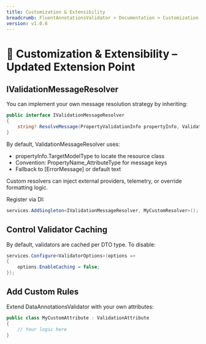 ```yaml
---
title: Customization & Extensibility
breadcrumb: FluentAnnotationsValidator > Documentation > Customization & Extensibility
version: v1.0.6
---
```


# 🧩 Customization & Extensibility – Updated Extension Point

## IValidationMessageResolver

You can implement your own message resolution strategy by inheriting:

```csharp
public interface IValidationMessageResolver
{
    string? ResolveMessage(PropertyValidationInfo propertyInfo, ValidationAttribute attr);
}
```

By default, ValidationMessageResolver uses:

- propertyInfo.TargetModelType to locate the resource class
- Convention: PropertyName_AttributeType for message keys
- Fallback to [ErrorMessage] or default text

Custom resolvers can inject external providers, telemetry, or override formatting logic.

Register via DI:

```csharp
services.AddSingleton<IValidationMessageResolver, MyCustomResolver>();
```

## Control Validator Caching

By default, validators are cached per DTO type. To disable:

```csharp
services.Configure<ValidatorOptions>(options =>
{
    options.EnableCaching = false;
});
```

## Add Custom Rules
Extend DataAnnotationsValidator with your own attributes:

```csharp
public class MyCustomAttribute : ValidationAttribute
{
    // Your logic here
}
```
